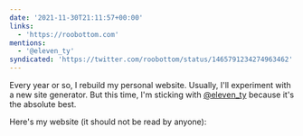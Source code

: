 ```yaml
---
date: '2021-11-30T21:11:57+00:00'
links:
  - 'https://roobottom.com'
mentions:
  - '@eleven_ty'
syndicated: 'https://twitter.com/roobottom/status/1465791234274963462'
---
```

Every year or so, I rebuild my personal website. Usually, I'll experiment with a new site generator. But this time, I'm sticking with [@eleven_ty](https://twitter.com/@eleven_ty) because it's the absolute best. 

Here's my website (it should not be read by anyone): 
